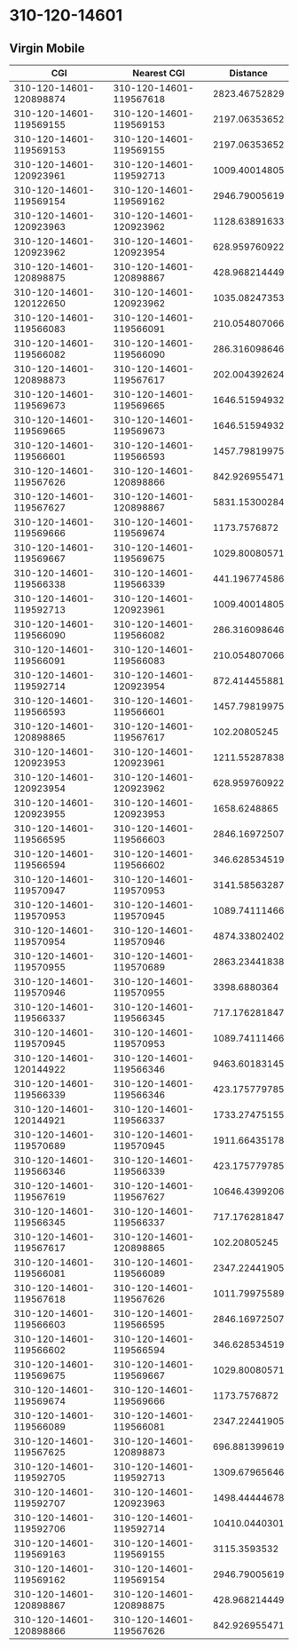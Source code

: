 # 310-120-14601
## Virgin Mobile


| CGI | Nearest CGI | Distance |
|-----|-------------|----------|
| 310-120-14601-120898874 | 310-120-14601-119567618 | 2823.46752829 |
| 310-120-14601-119569155 | 310-120-14601-119569153 | 2197.06353652 |
| 310-120-14601-119569153 | 310-120-14601-119569155 | 2197.06353652 |
| 310-120-14601-120923961 | 310-120-14601-119592713 | 1009.40014805 |
| 310-120-14601-119569154 | 310-120-14601-119569162 | 2946.79005619 |
| 310-120-14601-120923963 | 310-120-14601-120923962 | 1128.63891633 |
| 310-120-14601-120923962 | 310-120-14601-120923954 | 628.959760922 |
| 310-120-14601-120898875 | 310-120-14601-120898867 | 428.968214449 |
| 310-120-14601-120122650 | 310-120-14601-120923962 | 1035.08247353 |
| 310-120-14601-119566083 | 310-120-14601-119566091 | 210.054807066 |
| 310-120-14601-119566082 | 310-120-14601-119566090 | 286.316098646 |
| 310-120-14601-120898873 | 310-120-14601-119567617 | 202.004392624 |
| 310-120-14601-119569673 | 310-120-14601-119569665 | 1646.51594932 |
| 310-120-14601-119569665 | 310-120-14601-119569673 | 1646.51594932 |
| 310-120-14601-119566601 | 310-120-14601-119566593 | 1457.79819975 |
| 310-120-14601-119567626 | 310-120-14601-120898866 | 842.926955471 |
| 310-120-14601-119567627 | 310-120-14601-120898867 | 5831.15300284 |
| 310-120-14601-119569666 | 310-120-14601-119569674 | 1173.7576872 |
| 310-120-14601-119569667 | 310-120-14601-119569675 | 1029.80080571 |
| 310-120-14601-119566338 | 310-120-14601-119566339 | 441.196774586 |
| 310-120-14601-119592713 | 310-120-14601-120923961 | 1009.40014805 |
| 310-120-14601-119566090 | 310-120-14601-119566082 | 286.316098646 |
| 310-120-14601-119566091 | 310-120-14601-119566083 | 210.054807066 |
| 310-120-14601-119592714 | 310-120-14601-120923954 | 872.414455881 |
| 310-120-14601-119566593 | 310-120-14601-119566601 | 1457.79819975 |
| 310-120-14601-120898865 | 310-120-14601-119567617 | 102.20805245 |
| 310-120-14601-120923953 | 310-120-14601-120923961 | 1211.55287838 |
| 310-120-14601-120923954 | 310-120-14601-120923962 | 628.959760922 |
| 310-120-14601-120923955 | 310-120-14601-120923953 | 1658.6248865 |
| 310-120-14601-119566595 | 310-120-14601-119566603 | 2846.16972507 |
| 310-120-14601-119566594 | 310-120-14601-119566602 | 346.628534519 |
| 310-120-14601-119570947 | 310-120-14601-119570953 | 3141.58563287 |
| 310-120-14601-119570953 | 310-120-14601-119570945 | 1089.74111466 |
| 310-120-14601-119570954 | 310-120-14601-119570946 | 4874.33802402 |
| 310-120-14601-119570955 | 310-120-14601-119570689 | 2863.23441838 |
| 310-120-14601-119570946 | 310-120-14601-119570955 | 3398.6880364 |
| 310-120-14601-119566337 | 310-120-14601-119566345 | 717.176281847 |
| 310-120-14601-119570945 | 310-120-14601-119570953 | 1089.74111466 |
| 310-120-14601-120144922 | 310-120-14601-119566346 | 9463.60183145 |
| 310-120-14601-119566339 | 310-120-14601-119566346 | 423.175779785 |
| 310-120-14601-120144921 | 310-120-14601-119566337 | 1733.27475155 |
| 310-120-14601-119570689 | 310-120-14601-119570945 | 1911.66435178 |
| 310-120-14601-119566346 | 310-120-14601-119566339 | 423.175779785 |
| 310-120-14601-119567619 | 310-120-14601-119567627 | 10646.4399206 |
| 310-120-14601-119566345 | 310-120-14601-119566337 | 717.176281847 |
| 310-120-14601-119567617 | 310-120-14601-120898865 | 102.20805245 |
| 310-120-14601-119566081 | 310-120-14601-119566089 | 2347.22441905 |
| 310-120-14601-119567618 | 310-120-14601-119567626 | 1011.79975589 |
| 310-120-14601-119566603 | 310-120-14601-119566595 | 2846.16972507 |
| 310-120-14601-119566602 | 310-120-14601-119566594 | 346.628534519 |
| 310-120-14601-119569675 | 310-120-14601-119569667 | 1029.80080571 |
| 310-120-14601-119569674 | 310-120-14601-119569666 | 1173.7576872 |
| 310-120-14601-119566089 | 310-120-14601-119566081 | 2347.22441905 |
| 310-120-14601-119567625 | 310-120-14601-120898873 | 696.881399619 |
| 310-120-14601-119592705 | 310-120-14601-119592713 | 1309.67965646 |
| 310-120-14601-119592707 | 310-120-14601-120923963 | 1498.44444678 |
| 310-120-14601-119592706 | 310-120-14601-119592714 | 10410.0440301 |
| 310-120-14601-119569163 | 310-120-14601-119569155 | 3115.3593532 |
| 310-120-14601-119569162 | 310-120-14601-119569154 | 2946.79005619 |
| 310-120-14601-120898867 | 310-120-14601-120898875 | 428.968214449 |
| 310-120-14601-120898866 | 310-120-14601-119567626 | 842.926955471 |
